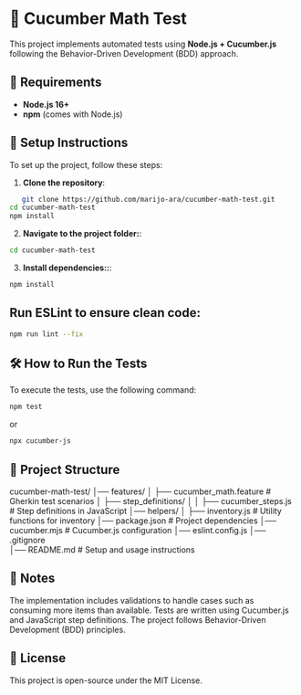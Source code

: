 # 🥒 Cucumber Math Test 

This project implements automated tests using **Node.js + Cucumber.js** following the Behavior-Driven Development (BDD) approach.

## 📌 Requirements
- **Node.js 16+**
- **npm** (comes with Node.js)

## 🚀 Setup Instructions
To set up the project, follow these steps:

1. **Clone the repository**:
```bash
   git clone https://github.com/marijo-ara/cucumber-math-test.git
cd cucumber-math-test
npm install

```
2. **Navigate to the project folder:**:
```bash
cd cucumber-math-test
```
3. **Install dependencies::**:
```bash
npm install
```
## Run ESLint to ensure clean code:
```bash
npm run lint --fix
```

## 🛠️ How to Run the Tests

To execute the tests, use the following command:
```bash
npm test
```

or
```bash
npx cucumber-js
```

## 📂 Project Structure
cucumber-math-test/
│── features/
│   ├── cucumber_math.feature         # Gherkin test scenarios
│   ├── step_definitions/
│   │   ├── cucumber_steps.js         # Step definitions in JavaScript
│── helpers/
│   ├── inventory.js                   # Utility functions for inventory
│── package.json                        # Project dependencies
│── cucumber.mjs                         # Cucumber.js configuration
│── eslint.config.js
│── .gitignore  
│── README.md                           # Setup and usage instructions

## 📝 Notes
The implementation includes validations to handle cases such as consuming more items than available.
Tests are written using Cucumber.js and JavaScript step definitions.
The project follows Behavior-Driven Development (BDD) principles.

## 📜 License
This project is open-source under the MIT License.


